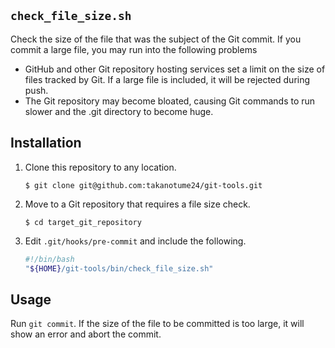 ## `check_file_size.sh`
Check the size of the file that was the subject of the Git commit.
If you commit a large file, you may run into the following problems
- GitHub and other Git repository hosting services set a limit on the size of files tracked by Git. If a large file is included, it will be rejected during push.
- The Git repository may become bloated, causing Git commands to run slower and the .git directory to become huge.

## Installation
1. Clone this repository to any location.

    ```
    $ git clone git@github.com:takanotume24/git-tools.git
    ```
1. Move to a Git repository that requires a file size check.
    
    ```
    $ cd target_git_repository
    ```

1. Edit `.git/hooks/pre-commit` and include the following.

    ```bash
    #!/bin/bash
    "${HOME}/git-tools/bin/check_file_size.sh"
    ```

## Usage
Run `git commit`. If the size of the file to be committed is too large, it will show an error and abort the commit.